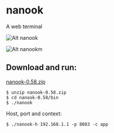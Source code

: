 nanook
======

A web terminal

![Alt nanook](https://raw.githubusercontent.com/aeshell/cloverxell/master/cloverxell.png)


![Alt nanookm](https://raw.githubusercontent.com/aeshell/cloverxell/master/cloverxellm.png)


Download and run:
-----------------

[nanook-0.58.zip](https://github.com/aeshell/cloverxell/releases/download/0.57/nanook-0.58.zip)


```shell
$ unzip nanook-0.58.zip
$ cd nanook-0.58/bin
$ ./nanook
```

Host, port and context:

```shell
$ ./nanook-h 192.168.1.1 -p 8083 -c app
```


